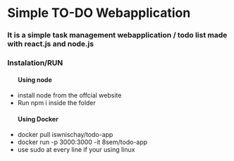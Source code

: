 <h1>Simple TO-DO Webapplication</h1>
<h3>It is a simple task management webapplication / todo list made with react.js and node.js</h3>
<h3>Instalation/RUN</h3>
<ul>
  <h4>Using node</h4>
  <li>install node from the offcial website</li>
    <li>  Run npm i inside the folder</li>
  <h4>Using Docker</h4>

  <li>docker pull iswnischay/todo-app</li>

  <li>docker run -p 3000:3000 -it 8sem/todo-app</li>
  <li>use sudo at every line if your using linux</li>
</ul>
